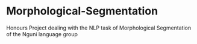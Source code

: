 # Morphological-Segmentation
 Honours Project dealing with the NLP task of Morphological Segmentation of the Nguni language group
